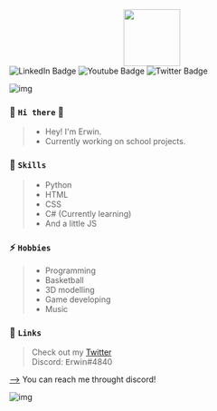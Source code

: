 <div id="header" align="center">
  <img src="https://media.giphy.com/media/M9gbBd9nbDrOTu1Mqx/giphy.gif" width="100"/>
</div>
<div id="badges">
  <img src="https://img.shields.io/badge/LinkedIn-blue?style=for-the-badge&logo=linkedin&logoColor=white" alt="LinkedIn Badge"/>
  <img src="https://img.shields.io/badge/YouTube-red?style=for-the-badge&logo=youtube&logoColor=white" alt="Youtube Badge"/>
  <img src="https://img.shields.io/badge/Twitter-blue?style=for-the-badge&logo=twitter&logoColor=white" alt="Twitter Badge"/>
</div>

![img](https://user-images.githubusercontent.com/78267674/153889753-c92973da-4489-49da-a1d1-6d67430e8384.gif)

### 👋 `Hi there` 👋

>- Hey! I'm Erwin.
>- Currently working on school projects.

### 💬 `Skills`

>- Python
>- HTML
>- CSS
>- C# (Currently learning)
>- And a little JS

### ⚡ `Hobbies`

>- Programming
>- Basketball
>- 3D modelling
>- Game developing
>- Music

### 🔗 `Links`

 >Check out my [Twitter](https://twitter.com/ervvun)  
 >Discord: 𝖤𝗋𝗐𝗂𝗇#4840



[-->](https://www.youtube.com/watch?v=34Ig3X59_qA&ab_channel=DopeLyrics) You can reach me throught discord!
  
![img](https://user-images.githubusercontent.com/78267674/153889753-c92973da-4489-49da-a1d1-6d67430e8384.gif)

